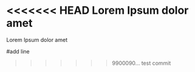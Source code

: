 <<<<<<< HEAD
Lorem Ipsum dolor amet
=======
Lorem Ipsum dolor 
amet

#add line
>>>>>>> 9900090... test commit
